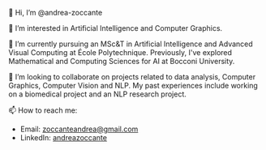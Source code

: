 👋 Hi, I’m @andrea-zoccante

👀 I’m interested in Artificial Intelligence and Computer Graphics.

🌱 I’m currently pursuing an MSc&T in Artificial Intelligence and Advanced Visual Computing at École Polytechnique. Previously, I've explored Mathematical and Computing Sciences for AI at Bocconi University.

💞️ I’m looking to collaborate on projects related to data analysis, Computer Graphics, Computer Vision and NLP. My past experiences include working on a biomedical project and an NLP research project.

📫 How to reach me:
- Email: zoccanteandrea@gmail.com
- LinkedIn: [andreazoccante](https://www.linkedin.com/in/andreazoccante/)
